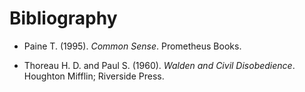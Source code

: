 # Bibliography


- Paine T. (1995). *Common Sense*. Prometheus Books.

 - Thoreau H. D. and Paul S. (1960). *Walden and Civil Disobedience*.
 Houghton Mifflin; Riverside Press.


